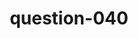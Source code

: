 ---
layout: question
title: question-040
number: 040
question: Name something that comes in a glass bottle.
answer1: Milk | 28
answer2: Beer | 26
answer3: Soda | 21
answer4: Ketchup/Condiments | 15
answer5: Ship | 4
answer6:
answer7:
answer8:
answer9:
answer10:
---